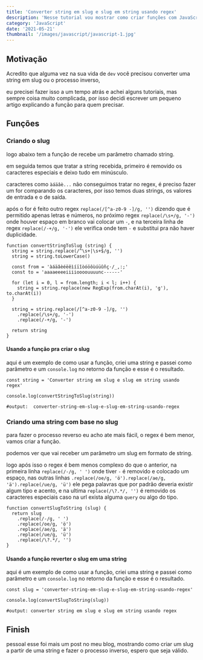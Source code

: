 ```yaml
---
title: 'Converter string em slug e slug em string usando regex'
description: 'Nesse tutorial vou mostrar como criar funções com JavaScript para criar um slug de acordo com um texto e fazer o processo inverso, converter um slug em string usando javascript e regex'
category: 'JavaScript'
date: '2021-05-21'
thumbnail: '/images/javascript/javascript-1.jpg'
---
```


## Motivação
Acredito que alguma vez na sua vida de `dev` você precisou converter uma string em slug ou o processo inverso,

eu precisei fazer isso a um tempo atrás e achei alguns tutoriais, mas sempre coisa muito complicada, por isso decidi
escrever um pequeno artigo explicando a função para quem precisar.

## Funções
### Criando o slug
logo abaixo tem a função de recebe um parâmetro chamado string.

em seguida temos que tratar a string recebida, primeiro é removido os caracteres especiais e deixo tudo em minúsculo.

caracteres como `àáäâè...` não conseguimos tratar no regex, é preciso fazer um for comparando os caracteres, por isso temos duas strings, os valores de entrada e o de saída.

após o for é feito outro regex `replace(/[^a-z0-9 -]/g, '')` dizendo que é permitido apenas letras e números, no próximo regex `replace(/\s+/g, '-')` onde houver espaço em branco vai colocar um `-`, e na terceira linha de regex `replace(/-+/g, '-')` ele verifica onde tem `-` e substitui pra não haver duplicidade.


```
function convertStringToSlug (string) {
  string = string.replace(/^\s+|\s+$/g, '')
  string = string.toLowerCase()

  const from = 'àáäâèéëêìíïîòóöôùúüûñç·/_,:;'
  const to = 'aaaaeeeeiiiioooouuuunc------'

  for (let i = 0, l = from.length; i < l; i++) {
    string = string.replace(new RegExp(from.charAt(i), 'g'), to.charAt(i))
  }

  string = string.replace(/[^a-z0-9 -]/g, '')
    .replace(/\s+/g, '-')
    .replace(/-+/g, '-')

  return string
}

```

#### Usando a função pra criar o slug
aqui é um exemplo de como usar a função, criei uma string e passei como parâmetro e um `console.log` no retorno da função e esse é o resultado.


```
const string = 'Converter string em slug e slug em string usando regex'

console.log(convertStringToSlug(string))

#output:  converter-string-em-slug-e-slug-em-string-usando-regex
```

### Criando uma string com base no slug

para fazer o processo reverso eu acho ate mais fácil, o regex é bem menor, vamos criar a função.

podemos ver que vai receber um parâmetro um slug em formato de string.

logo após isso o regex é bem menos complexo do que o anterior, na primeira linha `replace(/-/g, ' ')` onde tiver `-` é removido e colocado um espaço, nas outras linhas `.replace(/oe/g, 'ö').replace(/ae/g, 'ä').replace(/ue/g, 'ü')` ele pega palavras que por padrão deveria existir algum tipo e acento, e na ultima `replace(/\?.*/, '')` é removido os caracteres especiais caso na url exista alguma `query` ou algo do tipo.


```
function convertSlugToString (slug) {
  return slug
    .replace(/-/g, ' ')
    .replace(/oe/g, 'ö')
    .replace(/ae/g, 'ä')
    .replace(/ue/g, 'ü')
    .replace(/\?.*/, '')
}

```

#### Usando a função reverter o slug em uma string
aqui é um exemplo de como usar a função, criei uma string e passei como parâmetro e um `console.log` no retorno da função e esse é o resultado.


```
const slug = 'converter-string-em-slug-e-slug-em-string-usando-regex'

console.log(convertSlugToString(slug))

#output: converter string em slug e slug em string usando regex

```

## Finish
pessoal esse foi mais um post no meu blog, mostrando como criar um slug a partir de uma string e fazer o processo inverso, espero que seja válido.
